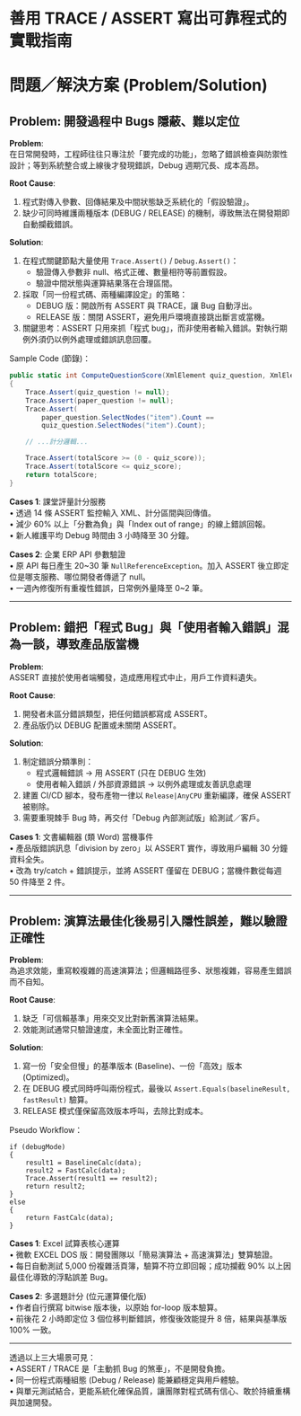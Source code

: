 # 善用 TRACE / ASSERT 寫出可靠程式的實戰指南  

# 問題／解決方案 (Problem/Solution)

## Problem: 開發過程中 Bugs 隱蔽、難以定位  

**Problem**:  
在日常開發時，工程師往往只專注於「要完成的功能」，忽略了錯誤檢查與防禦性設計；等到系統整合或上線後才發現錯誤，Debug 週期冗長、成本高昂。  

**Root Cause**:  
1. 程式對傳入參數、回傳結果及中間狀態缺乏系統化的「假設驗證」。  
2. 缺少可同時維護兩種版本 (DEBUG / RELEASE) 的機制，導致無法在開發期即自動攔截錯誤。  

**Solution**:  
1. 在程式關鍵節點大量使用 `Trace.Assert()` / `Debug.Assert()`：  
   * 驗證傳入參數非 null、格式正確、數量相符等前置假設。  
   * 驗證中間狀態與運算結果落在合理區間。  
2. 採取「同一份程式碼、兩種編譯設定」的策略：  
   * DEBUG 版：開啟所有 ASSERT 與 TRACE，讓 Bug 自動浮出。  
   * RELEASE 版：關閉 ASSERT，避免用戶環境直接跳出斷言或當機。  
3. 關鍵思考：ASSERT 只用來抓「程式 bug」，而非使用者輸入錯誤。對執行期例外須仍以例外處理或錯誤訊息回覆。  

Sample Code (節錄)：  
```csharp
public static int ComputeQuestionScore(XmlElement quiz_question, XmlElement paper_question)
{
    Trace.Assert(quiz_question != null);
    Trace.Assert(paper_question != null);
    Trace.Assert(
        paper_question.SelectNodes("item").Count ==
        quiz_question.SelectNodes("item").Count);

    // ...計分邏輯...

    Trace.Assert(totalScore >= (0 - quiz_score));
    Trace.Assert(totalScore <= quiz_score);
    return totalScore;
}
```  

**Cases 1**: 課堂評量計分服務  
• 透過 14 條 ASSERT 監控輸入 XML、計分區間與回傳值。  
• 減少 60% 以上「分數為負」與「Index out of range」的線上錯誤回報。  
• 新人維護平均 Debug 時間由 3 小時降至 30 分鐘。  

**Cases 2**: 企業 ERP API 參數驗證  
• 原 API 每日產生 20~30 筆 `NullReferenceException`。加入 ASSERT 後立即定位是哪支服務、哪位開發者傳遞了 null。  
• 一週內修復所有重複性錯誤，日常例外量降至 0~2 筆。  

---

## Problem: 錯把「程式 Bug」與「使用者輸入錯誤」混為一談，導致產品版當機  

**Problem**:  
ASSERT 直接於使用者端觸發，造成應用程式中止，用戶工作資料遺失。  

**Root Cause**:  
1. 開發者未區分錯誤類型，把任何錯誤都寫成 ASSERT。  
2. 產品版仍以 DEBUG 配置或未關閉 ASSERT。  

**Solution**:  
1. 制定錯誤分類準則：  
   * 程式邏輯錯誤 → 用 ASSERT (只在 DEBUG 生效)  
   * 使用者輸入錯誤 / 外部資源錯誤 → 以例外處理或友善訊息處理  
2. 建置 CI/CD 腳本，發布產物一律以 `Release|AnyCPU` 重新編譯，確保 ASSERT 被剔除。  
3. 需要重現棘手 Bug 時，再交付「Debug 內部測試版」給測試／客戶。  

**Cases 1**: 文書編輯器 (類 Word) 當機事件  
• 產品版錯誤訊息「division by zero」以 ASSERT 實作，導致用戶編輯 30 分鐘資料全失。  
• 改為 try/catch + 錯誤提示，並將 ASSERT 僅留在 DEBUG；當機件數從每週 50 件降至 2 件。  

---

## Problem: 演算法最佳化後易引入隱性誤差，難以驗證正確性  

**Problem**:  
為追求效能，重寫較複雜的高速演算法；但邏輯路徑多、狀態複雜，容易產生錯誤而不自知。  

**Root Cause**:  
1. 缺乏「可信賴基準」用來交叉比對新舊演算法結果。  
2. 效能測試通常只驗證速度，未全面比對正確性。  

**Solution**:  
1. 寫一份「安全但慢」的基準版本 (Baseline)、一份「高效」版本 (Optimized)。  
2. 在 DEBUG 模式同時呼叫兩份程式，最後以 `Assert.Equals(baselineResult, fastResult)` 驗算。  
3. RELEASE 模式僅保留高效版本呼叫，去除比對成本。  

Pseudo Workflow：  
```
if (debugMode)
{
    result1 = BaselineCalc(data);
    result2 = FastCalc(data);
    Trace.Assert(result1 == result2);
    return result2;
}
else
{
    return FastCalc(data);
}
```  

**Cases 1**: Excel 試算表核心運算  
• 微軟 EXCEL DOS 版：開發團隊以「簡易演算法 + 高速演算法」雙算驗證。  
• 每日自動測試 5,000 份複雜活頁簿，驗算不符立即回報；成功攔截 90% 以上因最佳化導致的浮點誤差 Bug。  

**Cases 2**: 多選題計分 (位元運算優化版)  
• 作者自行撰寫 bitwise 版本後，以原始 for-loop 版本驗算。  
• 前後花 2 小時即定位 3 個位移判斷錯誤，修復後效能提升 8 倍，結果與基準版 100% 一致。  

---

透過以上三大場景可見：  
• ASSERT / TRACE 是「主動抓 Bug 的煞車」，不是開發負擔。  
• 同一份程式兩種組態 (Debug / Release) 能兼顧穩定與用戶體驗。  
• 與單元測試結合，更能系統化確保品質，讓團隊對程式碼有信心、敢於持續重構與加速開發。